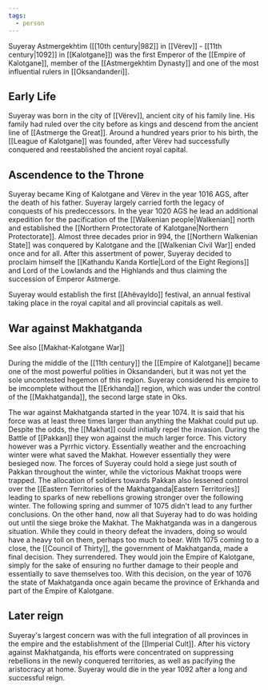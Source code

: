 ```yaml
---
tags:
  - person
---
```

Suyeray Astmergekhtim ([[10th century|982]] in [[Vërev]] - [[11th century|1092]] in [[Kalotgane]]) was the first Emperor of the [[Empire of Kalotgane]], member of the [[Astmergekhtim Dynasty]] and one of the most influential rulers in [[Oksandanderi]].

## Early Life
Suyeray was born in the city of [[Vërev]], ancient city of his family line. His family had ruled over the city before as kings and descend from the ancient line of [[Astmerge the Great]]. Around a hundred years prior to his birth, the [[League of Kalotgane]] was founded, after Vërev had successfully conquered and reestablished the ancient royal capital. 

## Ascendence to the Throne
Suyeray became King of Kalotgane and Vërev in the year 1016 AGS, after the death of his father. Suyeray largely carried forth the legacy of conquests of his predeccessors. In the year 1020 AGS he lead an additional expedition for the pacification of the [[Walkenian people|Walkenian]] north and established the [[Northern Protectorate of Kalotgane|Northern Protectorate]]. Almost three decades prior in 994, the [[Northern Walkenian State]] was conquered by Kalotgane and the [[Walkenian Civil War]] ended once and for all. 
After this assertment of power, Suyeray decided to proclaim himself the [[Kathandu Kanda Kortle|Lord of the Eight Regions]] and Lord of the Lowlands and the Highlands and thus claiming the succession of Emperor Astmerge. 

Suyeray would establish the first [[Ahëvayldo]] festival, an annual festival taking place in the royal capital and all provincial capitals as well. 

## War against Makhatganda
See also [[Makhat-Kalotgane War]]

During the middle of the [[11th century]] the [[Empire of Kalotgane]] became one of the most powerful polities in Oksandanderi, but it was not yet the sole uncontested hegemon of this region. Suyeray considered his empire to be imcomplete without the [[Erkhanda]] region, which was under the control of the [[Makhatganda]], the second large state in Oks. 

The war against Makhatganda started in the year 1074. It is said that his force was at least three times larger than anything the Makhat could put up. Despite the odds, the [[Makhat]] could initially repel the invasion. During the Battle of [[Pakkan]] they won against the much larger force. This victory however was a Pyrrhic victory. Essentially weather and the encroaching winter were what saved the Makhat. However essentially they were besieged now. The forces of Suyeray could hold a siege just south of Pakkan throughout the winter, while the victorious Makhat troops were trapped. The allocation of soldiers towards Pakkan also lessened control over the [[Eastern Territories of the Makhatganda|Eastern Territories]] leading to sparks of new rebellions growing stronger over the following winter. The following spring and summer of 1075 didn't lead to any further conclusions. On the other hand, now all that Suyeray had to do was holding out until the siege broke the Makhat. The Makhatganda was in a dangerous situation. While they could in theory defeat the invaders, doing so would have a heavy toll on them, perhaps too much to bear. With 1075 coming to a close, the [[Council of Thirty]], the government of Makhatganda, made a final decision. They surrendered. They would join the Empire of Kalotgane, simply for the sake of ensuring no further damage to their people and essentially to save themselves too. With this decision, on the year of 1076 the state of Makhatganda once again became the province of Erkhanda and part of the Empire of Kalotgane.

## Later reign 
Suyeray's largest concern was with the full integration of all provinces in the empire and the establishment of the [[Imperial Cult]]. After his victory against Makhatganda, his efforts were concentrated on suppressing rebellions in the newly conquered territories, as well as pacifying the aristocracy at home. Suyeray would die in the year 1092 after a long and successful reign. 
